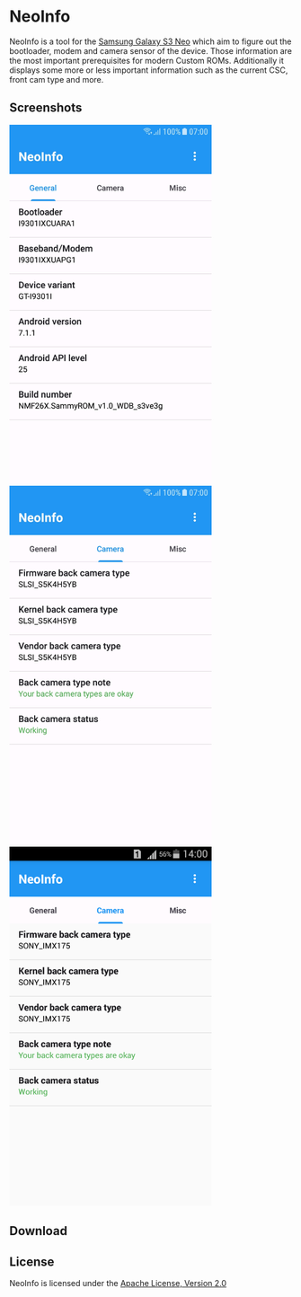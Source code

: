 # NeoInfo

NeoInfo is a tool for the [Samsung Galaxy S3 Neo](https://en.wikipedia.org/wiki/Samsung_Galaxy_S_III_Neo) 
which aim to figure out the bootloader, modem and camera sensor of the device. 
Those information are the most important prerequisites for modern Custom ROMs. 
Additionally it displays some more or less important information such as the 
current CSC, front cam type and more.

## Screenshots
<img src="images/app_main_general.jpg" width="360" height="640" /> <img src="images/app_main_camera.jpg" width="360" height="640" /> <img src="images/app_main_camera2.png" width="360" height="640" />

## Download

## License

NeoInfo is licensed under the [Apache License, Version 2.0](https://github.com/prototype74/NeoInfo/blob/master/LICENSE)
